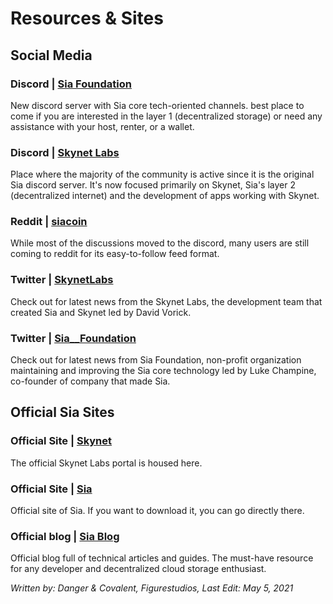 # Resources & Sites
## Social Media
### Discord | [Sia Foundation](https://discord.gg/invite/sia)
New discord server with Sia core tech-oriented channels. best place to come if you are interested in the layer 1 (decentralized storage) or need any assistance with your host, renter, or a wallet.

### Discord | [Skynet Labs](https://discord.gg/skynetlabs)
Place where the majority of the community is active since it is the original Sia discord server. It's now focused primarily on Skynet, Sia's layer 2 (decentralized internet) and the development of apps working with Skynet.

### Reddit | [siacoin](https://reddit.com/r/siacoin)
While most of the discussions moved to the discord, many users are still coming to reddit for its easy-to-follow feed format.

### Twitter | [SkynetLabs](https://twitter.com/SkynetLabs)
Check out for latest news from the Skynet Labs, the development team that created Sia and Skynet led by David Vorick.

### Twitter | [Sia__Foundation](https://twitter.com/Sia__Foundation)
Check out for latest news from Sia Foundation, non-profit organization maintaining and improving the Sia core technology led by Luke Champine, co-founder of company that made Sia.

## Official Sia Sites

### Official Site | [Skynet](https://siasky.net)
The official Skynet Labs portal is housed here.

### Official Site | [Sia](https://sia.tech)
Official site of Sia. If you want to download it, you can go directly there.

### Official blog | [Sia Blog](https://blog.sia.tech)
Official blog full of technical articles and guides. The must-have resource for any developer and decentralized cloud storage enthusiast.

*Written by: Danger & Covalent, Figurestudios, Last Edit: May 5, 2021*
